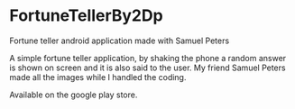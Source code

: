 # FortuneTellerBy2Dp
Fortune teller android application made with Samuel Peters

A simple fortune teller application, by shaking the phone a random answer is shown on screen and it is also said to the user.
My friend Samuel Peters made all the images while I handled the coding.

Available on the google play store.
